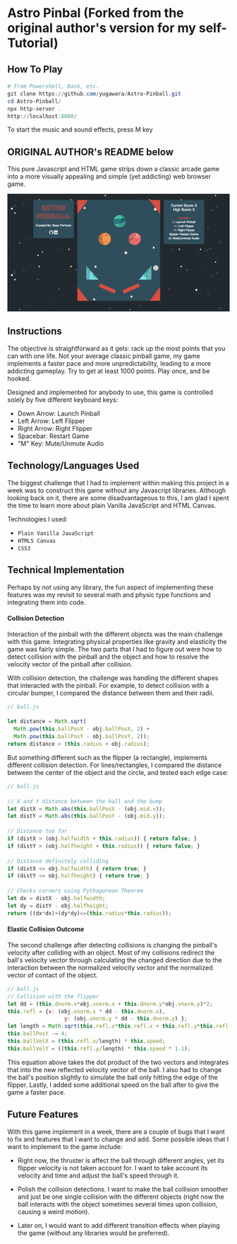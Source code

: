 # Astro Pinbal (Forked from the original author's version for my self-Tutorial)

## How To Play
```Powershell
# from Powershell, Bash, etc.
git clone https://github.com/yugawara/Astro-Pinball.git
cd Astro-Pinball/
npx http-server .
http://localhost:8080/
```
To start the music and sound effects, press M key

## ORIGINAL AUTHOR's README below
This pure Javascript and HTML game strips down a classic arcade game into a more visually appealing and simple (yet addicting) web browser game.

![screencast](assets/screencast.png)

## Instructions

The objective is straightforward as it gets: rack up the most points that you can with one life. Not your average classic pinball game, my game implements a faster pace and more unpredictability, leading to a more addicting gameplay. Try to get at least 1000 points. Play once, and be hooked.

Designed and implemented for anybody to use, this game is controlled solely by five different keyboard keys:

- Down Arrow: Launch Pinball
- Left Arrow: Left Flipper
- Right Arrow: Right Flipper
- Spacebar: Restart Game
- "M" Key: Mute/Unmute Audio

## Technology/Languages Used

The biggest challenge that I had to implement within making this project in a week was to construct this game without any Javascript libraries. Although looking back on it, there are some disadvantageous to this, I am glad I spent the time to learn more about plain Vanilla JavaScript and HTML Canvas.

Technologies I used:
- `Plain Vanilla JavaScript`
- `HTML5 Canvas`
- `CSS3`

## Technical Implementation

Perhaps by not using any library, the fun aspect of implementing these features was my revisit to several math and physic type functions and integrating them into code.

#### Collision Detection

Interaction of the pinball with the different objects was the main challenge with this game. Integrating physical properties like gravity and elasticity the game was fairly simple. The two parts that I had to figure out were how to detect collision with the pinball and the object and how to resolve the velocity vector of the pinball after collision.

With collision detection, the challenge was handling the different shapes that interacted with the pinball. For example, to detect collision with a circular bumper, I compared the distance between them and their radii.

```javascript
// ball.js

let distance = Math.sqrt(
  Math.pow(this.ballPosX - obj.ballPosX, 2) +
  Math.pow(this.ballPosY - obj.ballPosY, 2));
return distance < (this.radius + obj.radius);
```
But something different such as the flipper (a rectangle), implements different collision detection. For lines/rectangles, I compared the distance between the center of the object and the circle, and tested each edge case:

```javascript
// ball.js

// X and Y distance between the ball and the bump
let distX = Math.abs(this.ballPosX - (obj.mid.x));
let distY = Math.abs(this.ballPosY - (obj.mid.y));

// Distance too far
if (distX > (obj.halfwidth + this.radius)) { return false; }
if (distY > (obj.halfheight + this.radius)) { return false; }

// Distance definitely colliding
if (distX <= obj.halfwidth) { return true; }
if (distY <= obj.halfheight) { return true; }

// Checks corners using Pythagorean Theorem
let dx = distX - obj.halfwidth;
let dy = distY - obj.halfheight;
return ((dx*dx)+(dy*dy)<=(this.radius*this.radius));
```

#### Elastic Collision Outcome

The second challenge after detecting collisions is changing the pinball's velocity after colliding with an object. Most of my collisions redirect the ball's velocity vector through calculating the changed direction due to the interaction between the normalized velocity vector and the normalized vector of contact of the object.

```javascript
// ball.js
// Collision with the flipper
let dd = (this.dnorm.x*obj.vnorm.x + this.dnorm.y*obj.vnorm.y)*2;
this.refl = {x: (obj.vnorm.x * dd - this.dnorm.x),
                  y: (obj.vnorm.y * dd - this.dnorm.y) };
let length = Math.sqrt(this.refl.x*this.refl.x + this.refl.y*this.refl.y);
this.ballPosY -= 4;
this.ballVelX = (this.refl.x/length) * this.speed;
this.ballVelY = ((this.refl.y/length) * this.speed * 1.1);

```
This equation above takes the dot product of the two vectors and integrates that into the new reflected velocity vector of the ball. I also had to change the ball's position slightly to simulate the ball only hitting the edge of the flipper. Lastly, I added some additional speed on the ball after to give the game a faster pace.

## Future Features

With this game implement in a week, there are a couple of bugs that I want to fix and features that I want to change and add. Some possible ideas that I want to implement to the game include:

- Right now, the thruster is affect the ball through different angles, yet its flipper velocity is not taken account for. I want to take account its velocity and time and adjust the ball's speed through it.

- Polish the collision detections. I want to make the ball collision smoother and just be one single collision with the different objects (right now the ball interacts with the object sometimes several times upon collision, causing a weird motion).

- Later on, I would want to add different transition effects when playing the game (without any libraries would be preferred).

